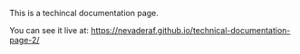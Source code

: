 This is a techincal documentation page.

You can see it live at: https://nevaderaf.github.io/technical-documentation-page-2/

